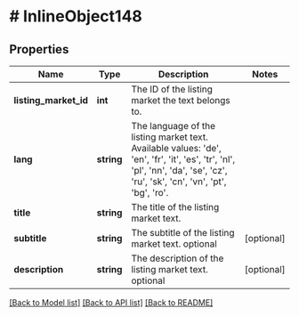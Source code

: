 # # InlineObject148

## Properties

Name | Type | Description | Notes
------------ | ------------- | ------------- | -------------
**listing_market_id** | **int** | The ID of the listing market the text belongs to. | 
**lang** | **string** | The language of the listing market text. Available values: &#39;de&#39;, &#39;en&#39;, &#39;fr&#39;, &#39;it&#39;, &#39;es&#39;, &#39;tr&#39;, &#39;nl&#39;, &#39;pl&#39;, &#39;nn&#39;, &#39;da&#39;, &#39;se&#39;, &#39;cz&#39;, &#39;ru&#39;, &#39;sk&#39;, &#39;cn&#39;, &#39;vn&#39;, &#39;pt&#39;, &#39;bg&#39;, &#39;ro&#39;. | 
**title** | **string** | The title of the listing market text. | 
**subtitle** | **string** | The subtitle of the listing market text. optional | [optional] 
**description** | **string** | The description of the listing market text. optional | [optional] 

[[Back to Model list]](../../README.md#documentation-for-models) [[Back to API list]](../../README.md#documentation-for-api-endpoints) [[Back to README]](../../README.md)


